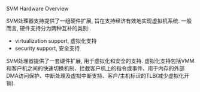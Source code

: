 SVM Hardware Overview

SVM处理器支持提供了一组硬件扩展, 旨在支持经济有效地实现虚拟机系统. 一般而言, 硬件支持分为两种互补的类别:

* virtualization support, 虚拟化支持
* security support, 安全支持

SVM处理器提供了一套硬件扩展, 用于虚拟化和安全的支持. 虚拟化支持包括VMM和客户机之间的快速切换机制、拦截客户机上的指令或事件、用于内存的外部DMA访问保护、中断处理及虚拟中断支持、客户/主机标识的TLB(减少虚拟化开销). 
